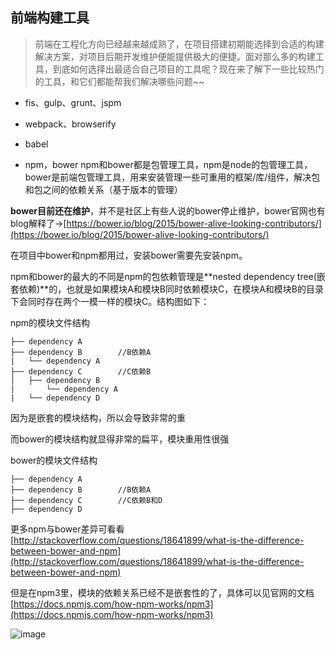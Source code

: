 ## 前端构建工具

> 前端在工程化方向已经越来越成熟了，在项目搭建初期能选择到合适的构建解决方案，对项目后期开发维护便能提供极大的便捷。面对那么多的构建工具，到底如何选择出最适合自己项目的工具呢？现在来了解下一些比较热门的工具，和它们都能帮我们解决哪些问题~~

* fis、gulp、grunt、jspm 

* webpack、browserify 

* babel 

* npm，bower
npm和bower都是包管理工具，npm是node的包管理工具，bower是前端包管理工具，用来安装管理一些可重用的框架/库/组件，解决包和包之间的依赖关系（基于版本的管理）

**bower目前还在维护**，并不是社区上有些人说的bower停止维护，bower官网也有blog解释了->[https://bower.io/blog/2015/bower-alive-looking-contributors/](https://bower.io/blog/2015/bower-alive-looking-contributors/)

在项目中bower和npm都用过，安装bower需要先安装npm。

npm和bower的最大的不同是npm的包依赖管理是**nested dependency tree(嵌套依赖)**的，也就是如果模块A和模块B同时依赖模块C，在模块A和模块B的目录下会同时存在两个一模一样的模块C。结构图如下：


npm的模块文件结构
```
├── dependency A
├── dependency B   		//B依赖A
|   └── dependency A
├── dependency C		//C依赖B
│   ├── dependency B	
|   	└── dependency A   
|   └── dependency D
```

因为是嵌套的模块结构，所以会导致非常的重

而bower的模块结构就显得非常的扁平，模块重用性很强

bower的模块文件结构
```
├── dependency A
├── dependency B   		//B依赖A
├── dependency C		//C依赖B和D
├── dependency D   		
```

更多npm与bower差异可看看[http://stackoverflow.com/questions/18641899/what-is-the-difference-between-bower-and-npm](http://stackoverflow.com/questions/18641899/what-is-the-difference-between-bower-and-npm)

但是在npm3里，模块的依赖关系已经不是嵌套性的了，具体可以见官网的文档[https://docs.npmjs.com/how-npm-works/npm3](https://docs.npmjs.com/how-npm-works/npm3)

![image]()